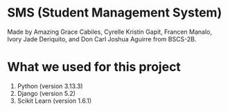 # SMS (Student Management System)

Made by Amazing Grace Cabiles, Cyrelle Kristin Gapit, Francen Manalo, Ivory Jade Deriquito, and Don Carl Joshua Aguirre from BSCS-2B.

# What we used for this project
1. Python (version 3.13.3)
2. Django (version 5.2)
3. Scikit Learn (version 1.6.1)